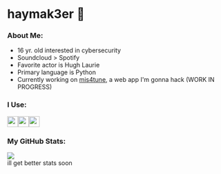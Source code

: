 # haymak3er 🐎

### About Me:
 - 16 yr. old interested in cybersecurity
 - Soundcloud > Spotify
 - Favorite actor is Hugh Laurie
 - Primary language is Python
 - Currently working on [mis4tune](https://github.com/haymak3er/mis4tune), a web app I'm gonna hack (WORK IN PROGRESS)

### I Use:
<img src="https://haymak3er.github.io/res/profile/arch.png" width=25 height=25/><img src="https://haymak3er.github.io/res/profile/ubuntu.png" width=25 height=25/><img src="https://haymak3er.github.io/res/profile/windows.png" width=25 height=25/>

### My GitHub Stats:
![](https://github-readme-stats.vercel.app/api?username=haymak3er&theme=github_dark&show_icons=true&hide=contribs,prs)<br>
ill get better stats soon
